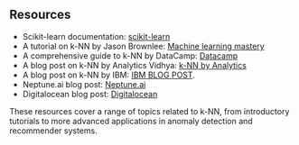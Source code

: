 ## Resources

- Scikit-learn documentation: [scikit-learn](https://scikit-learn.org/stable/modules/neighbors.html)
- A tutorial on k-NN by Jason Brownlee: [Machine learning mastery](https://machinelearningmastery.com/tutorial-to-implement-k-nearest-neighbors-in-python-from-scratch/)
- A comprehensive guide to k-NN by DataCamp: [Datacamp](https://www.datacamp.com/community/tutorials/k-nearest-neighbor-classification-scikit-learn)
- A blog post on k-NN by Analytics Vidhya: [k-NN by Analytics](https://www.analyticsvidhya.com/blog/2018/03/introduction-k-neighbours-algorithm-clustering/)
- A blog post on k-NN by IBM: [IBM BLOG POST](https://www.ibm.com/topics/knn#:~:text=What%20is%20the%20k%2Dnearest%20neighbors%20algorithm%3F,-Learn%20about%20the&text=The%20k%2Dnearest%20neighbors%20algorithm%2C%20also%20known%20as%20KNN%20or,of%20an%20individual%20data%20point).
- Neptune.ai blog post: [Neptune.ai](https://neptune.ai/blog/knn-algorithm-explanation-opportunities-limitations)
- Digitalocean blog post: [Digitalocean](https://www.digitalocean.com/community/tutorials/k-nearest-neighbors-knn-in-python)

These resources cover a range of topics related to k-NN, from introductory tutorials to more advanced applications in anomaly detection and recommender systems.
